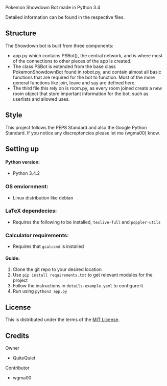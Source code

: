 Pokemon Showdown Bot made in Python 3.4

Detailed information can be found in the respective files.

Structure
---------

The Showdown bot is built from three components:

- app.py which contains PSBot(), the central network, and is where most of the connections to other pieces of the app is created.
- The class PSBot is extended from the base class PokemonShowdownBot found in robot.py, and contain almost all basic functions that are required for the bot to function. Most of the more general functions like join, leave and say are defined here.
- The third file this rely on is room.py, as every room joined creats a new room object that store important information for the bot, such as userlists and allowed uses.

Style
-------
This project follows the PEP8 Standard and also the Google Python Standard. If
you notice any discreptencies please let me (wgma00) know.

Setting up
---------
#### Python version:
- Python 3.4.2 

### OS enviornment:
-  Linux distribution like debian

### LaTeX dependecies:
- Requires the following to be installed, ``texlive-full`` and ``poppler-utils``   

### Calculator requirements:
- Requires that ``gcalccmd`` is installed

#### Guide:
1. Clone the git repo to your desired location
2. Use `pip install requirements.txt` to get relevant modules for the project
3. Follow the instructions in `details-example.yaml` to configure it
4. Run using `python3 app.py` 

License
-------

This is distributed under the terms of the [MIT License][1]. 

  [1]: https://github.com/wgma00/PokemonShowdownBot/blob/master/NOTICE

Credits
-------

Owner

- QuiteQuiet

Contributor
- wgma00
